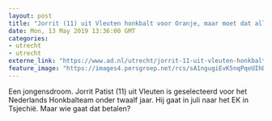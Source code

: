 ```yaml
---
layout: post
title: "Jorrit (11) uit Vleuten honkbalt voor Oranje, maar moet dat allemaal zelf betalen"
date: Mon, 13 May 2019 13:36:00 GMT
categories: 
- utrecht 
- utrecht 
externe_link: "https://www.ad.nl/utrecht/jorrit-11-uit-vleuten-honkbalt-voor-oranje-maar-moet-dat-allemaal-zelf-betalen~a3cff53e/"
feature_image: "https://images4.persgroep.net/rcs/sA1ngugiEvK5nqPqeUIhDCWqOxA/diocontent/147995877/_fitwidth/400/?appId=21791a8992982cd8da851550a453bd7f&quality=0.7"
---
```


Een jongensdroom. Jorrit Patist (11) uit Vleuten is geselecteerd voor het Nederlands Honkbalteam onder twaalf jaar. Hij gaat in juli naar het EK in Tsjechië. Maar wie gaat dat betalen?

